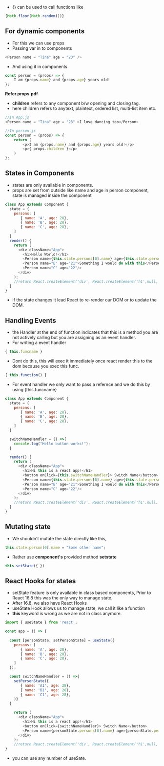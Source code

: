 - {} can be used to call functions like 
```js
{Math.floor(Math.random())}
```

## For dynamic components

- For this we can use props
- Passing var in to components
```js
<Person name = "Tina" age = "23" />
```
- And using it in components

```js
const person = (props) => {
	I am {props.name} and {props.age} years old!
};
```
**Refer props.pdf**

- **children** refers to any component b/w opening and closing tag.
- here children refers to anytext, plaintext, ordered list, multi-list item etc.
```js
//In App.js
<Person name = "Tina" age = "23" >I love dancing too</Person>
```


```js
//In person.js
const person = (props) => {
	return (
		<p>I am {props.name} and {props.age} years old!</p>
		<p>{ props.children }</p>
	)
};
```

## States in Components

- states are only available in components.
- props are set from outside like name and age in person component, state is managed inside the component 
```js
class App extends Component {
  state = {
  	persons: [
  	   { name: 'A', age: 28},
  	   { name: 'B', age: 28},
  	   { name: 'C', age: 28},
  	]
  }
  render() {
    return (
      <div className="App">
        <h1>Hello World!</h1>
        <Person name={this.state.persons[0].name} age={this.state.persons[0].age}/>
        <Person name="B" age="21">Something I would do with this</Person>
        <Person name="C" age="22"/>
      </div>
    );
    //return React.createElement('div', React.createElement('h1',null, 'Hello World!'));
  }
}

```
- If the state changes it lead React to re-render our DOM or to update the DOM.

## Handling Events

- the Handler at the end of function indicates that this is a method you are not actively calling but you are assigning as an event handler.
- For writing a event handler 
```js
{ this.funcname }
```
- Dont do this, this will exec it immediately once react render this to the dom because you exec this func. 
```js
{ this.function() }
```
- For event handler we only want to pass a refernce and we do this by using {this.funcname}

```js
class App extends Component {
  state = {
  	persons: [
  	   { name: 'A', age: 28},
  	   { name: 'B', age: 28},
  	   { name: 'C', age: 28},
  	]
  }

  switchNameHandler = () =>{
  	console.log("Hello button works!");
  }

  render() {
    return (
      <div className="App">
        <h1>Hi this is a react app!</h1>
        <button onClick={this.switchNameHandler}> Switch Name</button>
        <Person name={this.state.persons[0].name} age={this.state.persons[0].age}/>
        <Person name="B" age="21">Something I would do with this</Person>
        <Person name="C" age="22"/>
      </div>
    );
    //return React.createElement('div', React.createElement('h1',null, 'Hello World!'));
  }
}

```
## Mutating state

- We shouldn't mutate the state directly like this,

```js
this.state.person[0].name = "Some other name";
```
- Rather use **component's** provided method **setstate**
```js
this.setState({ })
```` 

## React Hooks for states

- setState feature is only available in class based components, Prior to React 16.8 this was the only way to manage state.
- After 16.8, we also have React Hooks
- useState Hook allows us to manage state, we call it like a function
- **this** keyword is wrong as we are not in class anymore.
```js
import { useState } from 'react';

const app = () => {
  
  const [personState, setPersonState] = useState({
    persons: [
       { name: 'A', age: 28},
       { name: 'B', age: 28},
       { name: 'C', age: 28},
    ]
  });

  const switchNameHandler = () =>{
    setPersonState({
       { name: 'A1', age: 28},
       { name: 'B1', age: 28},
       { name: 'C1', age: 28},  
    )}
  }

    return (
      <div className="App">
        <h1>Hi this is a react app!</h1>
        <button onClick={switchNameHandler}> Switch Name</button>
        <Person name={personState.persons[0].name} age={personState.persons[0].age}/>
      </div>
    );
    //return React.createElement('div', React.createElement('h1',null, 'Hello World!'));
}

```
- you can use any number of useSate.